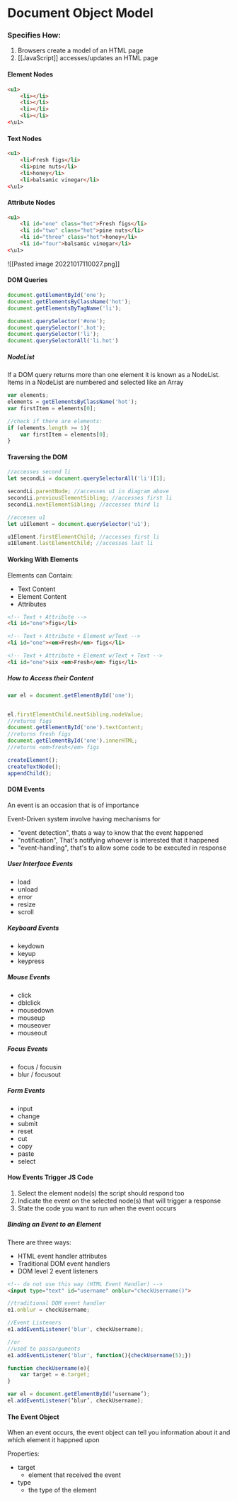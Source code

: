 # Document Object Model

### Specifies How:
1. Browsers create a model of an HTML page
2. [[JavaScript]] accesses/updates an HTML page

#### Element Nodes
```html
<u1>
	<li></li>
	<li></li>
	<li></li>
	<li></li>
<\u1>
```
#### Text Nodes
```html
<u1>
	<li>Fresh figs</li>
	<li>pine nuts</li>
	<li>honey</li>
	<li>balsamic vinegar</li>
<\u1>
```
#### Attribute Nodes
```html
<u1>
	<li id="one" class="hot">Fresh figs</li>
	<li id="two" class="hot">pine nuts</li>
	<li id="three" class="hot">honey</li>
	<li id="four">balsamic vinegar</li>
<\u1>
```
![[Pasted image 20221017110027.png]]

#### DOM Queries
```js
document.getElementById('one');
document.getElementsByClassName('hot');
document.getElementsByTagName('li');

document.querySelector('#one');
document.querySelector('.hot');
document.querySelector('li');
document.querySelectorAll('li.hot')
```

##### NodeList
If a DOM query returns more than one element it is known as a NodeList. 
Items in a NodeList are numbered and selected like an Array
```js
var elements;
elements = getElementsByClassName('hot');
var firstItem = elements[0];

//check if there are elements:
if (elements.length >= 1){
	var firstItem = elements[0];
}
```

#### Traversing the DOM
```js
//accesses second li
let secondLi = document.querySelectorAll('li')[1];

secondLi.parentNode; //accesses u1 in diagram above
secondLi.previousElementSibling; //accesses first li
secondLi.nextElementSibling; //accesses third li

//acceses u1
let u1Element = document.querySelector('u1');

u1Element.firstElementChild; //accesses first li
u1Element.lastElementChild; //accesses last li

```

#### Working With Elements
Elements can Contain:
- Text Content
- Element Content
- Attributes
```html
<!-- Text + Attribute -->
<li id="one">figs</li>

<!-- Text + Attribute + Element w/Text -->
<li id="one"><em>Fresh</em> figs</li>

<!-- Text + Attribute + Element w/Text + Text -->
<li id="one">six <em>Fresh</em> figs</li>
```

##### How to Access their Content
```js
var el = document.getElementById('one');


el.firstElementChild.nextSibling.nodeValue;
//returns figs
document.getElementById('one').textContent;
//returns fresh figs
document.getElementById('one').innerHTML;
//returns <em>fresh</em> figs

createElement();
createTextNode();
appendChild();
```

#### DOM Events
An event is an occasion that is of importance

Event-Driven system involve having mechanisms for
- "event detection", thats a way to know that the event happened
- "notification", That's notifying whoever is interested that it happened
- "event-handling", that's to allow some code to be executed in response

##### User Interface Events
- load
- unload
- error
- resize
- scroll

##### Keyboard Events
- keydown
- keyup
- keypress

##### Mouse Events
- click
- dblclick
- mousedown
- mouseup
- mouseover
- mouseout

##### Focus Events
- focus / focusin
- blur / focusout

##### Form Events
- input
- change
- submit
- reset
- cut
- copy
- paste 
- select

#### How Events Trigger JS Code
1. Select the element node(s) the script should respond too
2. Indicate the event on the selected node(s) that will trigger a response
3. State the code you want to run when the event occurs

##### Binding an Event to an Element
There are three ways:
- HTML event handler attributes
- Traditional DOM event handlers
- DOM level 2 event listeners

```html
<!-- do not use this way (HTML Event Handler) -->
<input type="text" id="username" onblur="checkUsername()">
```

```js
//traditional DOM event handler
e1.onblur = checkUsername;
```

```js
//Event Listeners
e1.addEventListener('blur', checkUsername);

//or
//used to passarguments
e1.addEventListener('blur', function(){checkUsername(5);})
```

```js
function checkUsername(e){
	var target = e.target;
}

var el = document.getElementById(‘username’); 
el.addEventListener(‘blur’, checkUsername);
```

#### The Event Object
When an event occurs, the event object can tell you information about it and which  element it happned upon

Properties:
- target
	- element that received the event
- type
	- the type of the element

